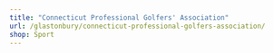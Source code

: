 ```yaml
---
title: "Connecticut Professional Golfers' Association"
url: /glastonbury/connecticut-professional-golfers-association/
shop: Sport
---
```


